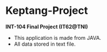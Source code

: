 # Keptang-Project

**INT-104 Final Project (IT62@TNI)**
- This application is made from JAVA.
- All data stored in text file.
